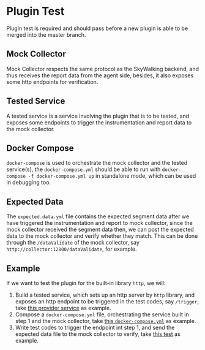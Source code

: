 # Plugin Test

Plugin test is required and should pass before a new plugin is able to be merged into the master branch.

## Mock Collector

Mock Collector respects the same protocol as the SkyWalking backend, and thus receives the report data from the agent side,
besides, it also exposes some http endpoints for verification.

## Tested Service

A tested service is a service involving the plugin that is to be tested, and exposes some endpoints to trigger the instrumentation
and report data to the mock collector.

## Docker Compose

`docker-compose` is used to orchestrate the mock collector and the tested service(s), the `docker-compose.yml` should be
able to run with `docker-compose -f docker-compose.yml up` in standalone mode, which can be used in debugging too.

## Expected Data

The `expected.data.yml` file contains the expected segment data after we have triggered the instrumentation and report to mock collector,
since the mock collector received the segment data then, we can post the expected data to the mock collector and verify whether
they match. This can be done through the `/dataValidate` of the mock collector, say `http://collector:12800/dataValidate`, for example.

## Example

If we want to test the plugin for the built-in library `http`, we will:

1. Build a tested service, which sets up an http server by `http` library, and exposes an http endpoint to be triggered in the test codes, say `/trigger`, take [this provider service](../tests/plugin/sw_http/services/provider.py) as example.
1. Compose a `docker-compose.yml` file, orchestrating the service built in step 1 and the mock collector, take [this `docker-compose.yml`](../tests/plugin/sw_http/docker-compose.yml) as example.
1. Write test codes to trigger the endpoint int step 1, and send the expected data file to the mock collector to verify, take [this test](../tests/plugin/sw_http/test_http.py) as example.
